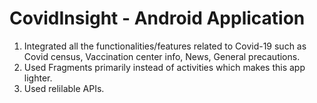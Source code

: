 # CovidInsight - Android Application
1. Integrated all the functionalities/features related to Covid-19 such as Covid census, Vaccination center info, News, General precautions.
2. Used Fragments primarily instead of activities which makes this app lighter.
3. Used relilable APIs.
